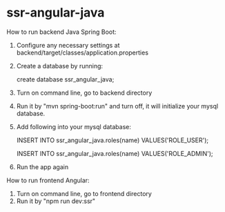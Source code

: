 # ssr-angular-java
How to run backend Java Spring Boot:
1. Configure any necessary settings at backend/target/classes/application.properties
2. Create a database by running:

	create database ssr_angular_java;
	
3. Turn on command line, go to backend directory
4. Run it by "mvn spring-boot:run" and turn off, it will initialize your mysql database.
5. Add following into your mysql database:

	INSERT INTO ssr_angular_java.roles(name) VALUES('ROLE_USER');
	
	INSERT INTO ssr_angular_java.roles(name) VALUES('ROLE_ADMIN');
	
6. Run the app again

How to run frontend Angular:
1. Turn on command line, go to frontend directory
2. Run it by "npm run dev:ssr"
